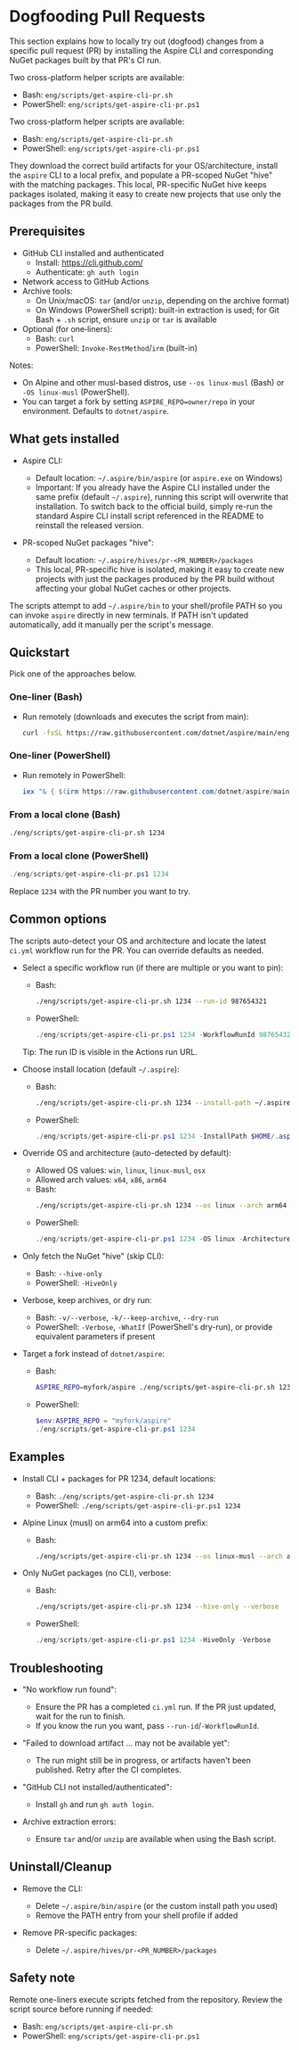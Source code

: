 # Dogfooding Pull Requests

This section explains how to locally try out (dogfood) changes from a specific pull request (PR) by installing the Aspire CLI and corresponding NuGet packages built by that PR's CI run.

Two cross-platform helper scripts are available:
- Bash: `eng/scripts/get-aspire-cli-pr.sh`
- PowerShell: `eng/scripts/get-aspire-cli-pr.ps1`

Two cross-platform helper scripts are available:
- Bash: `eng/scripts/get-aspire-cli-pr.sh`
- PowerShell: `eng/scripts/get-aspire-cli-pr.ps1`

They download the correct build artifacts for your OS/architecture, install the `aspire` CLI to a local prefix, and populate a PR-scoped NuGet "hive" with the matching packages. This local, PR-specific NuGet hive keeps packages isolated, making it easy to create new projects that use only the packages from the PR build.

## Prerequisites

- GitHub CLI installed and authenticated
  - Install: https://cli.github.com/
  - Authenticate: `gh auth login`
- Network access to GitHub Actions
- Archive tools:
  - On Unix/macOS: `tar` (and/or `unzip`, depending on the archive format)
  - On Windows (PowerShell script): built-in extraction is used; for Git Bash + `.sh` script, ensure `unzip` or `tar` is available
- Optional (for one‑liners):
  - Bash: `curl`
  - PowerShell: `Invoke-RestMethod`/`irm` (built-in)

Notes:
- On Alpine and other musl-based distros, use `--os linux-musl` (Bash) or `-OS linux-musl` (PowerShell).
- You can target a fork by setting `ASPIRE_REPO=owner/repo` in your environment. Defaults to `dotnet/aspire`.

## What gets installed

- Aspire CLI:
  - Default location: `~/.aspire/bin/aspire` (or `aspire.exe` on Windows)
  - Important: If you already have the Aspire CLI installed under the same prefix (default `~/.aspire`), running this script will overwrite that installation. To switch back to the official build, simply re-run the standard Aspire CLI install script referenced in the README to reinstall the released version.

- PR-scoped NuGet packages "hive":
  - Default location: `~/.aspire/hives/pr-<PR_NUMBER>/packages`
  - This local, PR-specific hive is isolated, making it easy to create new projects with just the packages produced by the PR build without affecting your global NuGet caches or other projects.

The scripts attempt to add `~/.aspire/bin` to your shell/profile PATH so you can invoke `aspire` directly in new terminals. If PATH isn't updated automatically, add it manually per the script's message.

## Quickstart

Pick one of the approaches below.

### One-liner (Bash)

- Run remotely (downloads and executes the script from main):
  ```bash
  curl -fsSL https://raw.githubusercontent.com/dotnet/aspire/main/eng/scripts/get-aspire-cli-pr.sh | bash -s -- 1234
  ```

### One-liner (PowerShell)

- Run remotely in PowerShell:
  ```powershell
  iex "& { $(irm https://raw.githubusercontent.com/dotnet/aspire/main/eng/scripts/get-aspire-cli-pr.ps1) } 1234"
  ```

### From a local clone (Bash)

```bash
./eng/scripts/get-aspire-cli-pr.sh 1234
```

### From a local clone (PowerShell)

```powershell
./eng/scripts/get-aspire-cli-pr.ps1 1234
```

Replace `1234` with the PR number you want to try.

## Common options

The scripts auto-detect your OS and architecture and locate the latest `ci.yml` workflow run for the PR. You can override defaults as needed.

- Select a specific workflow run (if there are multiple or you want to pin):
  - Bash:
    ```bash
    ./eng/scripts/get-aspire-cli-pr.sh 1234 --run-id 987654321
    ```
  - PowerShell:
    ```powershell
    ./eng/scripts/get-aspire-cli-pr.ps1 1234 -WorkflowRunId 987654321
    ```
  Tip: The run ID is visible in the Actions run URL.

- Choose install location (default `~/.aspire`):
  - Bash:
    ```bash
    ./eng/scripts/get-aspire-cli-pr.sh 1234 --install-path ~/.aspire-pr
    ```
  - PowerShell:
    ```powershell
    ./eng/scripts/get-aspire-cli-pr.ps1 1234 -InstallPath $HOME/.aspire-pr
    ```

- Override OS and architecture (auto-detected by default):
  - Allowed OS values: `win`, `linux`, `linux-musl`, `osx`
  - Allowed arch values: `x64`, `x86`, `arm64`
  - Bash:
    ```bash
    ./eng/scripts/get-aspire-cli-pr.sh 1234 --os linux --arch arm64
    ```
  - PowerShell:
    ```powershell
    ./eng/scripts/get-aspire-cli-pr.ps1 1234 -OS linux -Architecture arm64
    ```

- Only fetch the NuGet "hive" (skip CLI):
  - Bash: `--hive-only`
  - PowerShell: `-HiveOnly`

- Verbose, keep archives, or dry run:
  - Bash: `-v/--verbose`, `-k/--keep-archive`, `--dry-run`
  - PowerShell: `-Verbose`, `-WhatIf` (PowerShell's dry-run), or provide equivalent parameters if present

- Target a fork instead of `dotnet/aspire`:
  - Bash:
    ```bash
    ASPIRE_REPO=myfork/aspire ./eng/scripts/get-aspire-cli-pr.sh 1234
    ```
  - PowerShell:
    ```powershell
    $env:ASPIRE_REPO = "myfork/aspire"
    ./eng/scripts/get-aspire-cli-pr.ps1 1234
    ```

## Examples

- Install CLI + packages for PR 1234, default locations:
  - Bash: `./eng/scripts/get-aspire-cli-pr.sh 1234`
  - PowerShell: `./eng/scripts/get-aspire-cli-pr.ps1 1234`

- Alpine Linux (musl) on arm64 into a custom prefix:
  - Bash:
    ```bash
    ./eng/scripts/get-aspire-cli-pr.sh 1234 --os linux-musl --arch arm64 --install-path ~/.aspire-alpine
    ```

- Only NuGet packages (no CLI), verbose:
  - Bash:
    ```bash
    ./eng/scripts/get-aspire-cli-pr.sh 1234 --hive-only --verbose
    ```
  - PowerShell:
    ```powershell
    ./eng/scripts/get-aspire-cli-pr.ps1 1234 -HiveOnly -Verbose
    ```

## Troubleshooting

- "No workflow run found":
  - Ensure the PR has a completed `ci.yml` run. If the PR just updated, wait for the run to finish.
  - If you know the run you want, pass `--run-id`/`-WorkflowRunId`.

- "Failed to download artifact … may not be available yet":
  - The run might still be in progress, or artifacts haven't been published. Retry after the CI completes.

- "GitHub CLI not installed/authenticated":
  - Install `gh` and run `gh auth login`.

- Archive extraction errors:
  - Ensure `tar` and/or `unzip` are available when using the Bash script.

## Uninstall/Cleanup

- Remove the CLI:
  - Delete `~/.aspire/bin/aspire` (or the custom install path you used)
  - Remove the PATH entry from your shell profile if added

- Remove PR-specific packages:
  - Delete `~/.aspire/hives/pr-<PR_NUMBER>/packages`

## Safety note

Remote one-liners execute scripts fetched from the repository. Review the script source before running if needed:
- Bash: `eng/scripts/get-aspire-cli-pr.sh`
- PowerShell: `eng/scripts/get-aspire-cli-pr.ps1`